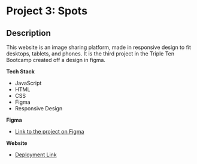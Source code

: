 # Project 3: Spots

## Description

This website is an image sharing platform, made in responsive design to fit desktops, tablets, and phones. It is the third project in the Triple Ten Bootcamp created off a design in figma.

**Tech Stack**

- JavaScript
- HTML
- CSS
- Figma
- Responsive Design

**Figma**

- [Link to the project on Figma](https://www.figma.com/file/BBNm2bC3lj8QQMHlnqRsga/Sprint-3-Project-%E2%80%94-Spots?type=design&node-id=2%3A60&mode=design&t=afgNFybdorZO6cQo-1)

**Website**

- [Deployment Link](https://josiahped.github.io/se_project_spots/)




  
